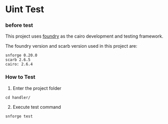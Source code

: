 # Uint Test

### before test

This project uses [foundry](https://foundry-rs.github.io/starknet-foundry/getting-started/installation.html) as the cairo development and testing framework.

The foundry version and scarb version used in this project are:

```
snforge 0.20.0
scarb 2.6.5
cairo: 2.6.4
```

### How to Test

1. Enter the project folder

```
cd handler/
```

2. Execute test command

```
snforge test
```